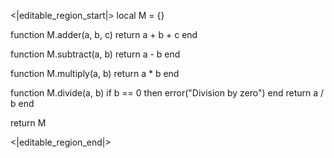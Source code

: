 <|editable_region_start|>
local M = {}

function M.adder(a, b, c)
    return a + b + c
end

function M.subtract(a, b)
    return a - b
end

function M.multiply(a, b)
    return a * b
end

function M.divide(a, b)
    if b == 0 then
        error("Division by zero")
    end
    return a / b
end



return M

<|editable_region_end|>
```

